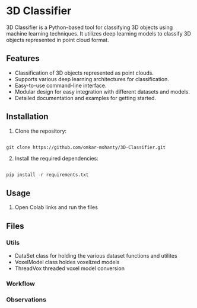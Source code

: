 # 3D Classifier

3D Classifier is a Python-based tool for classifying 3D objects using machine learning techniques. It utilizes deep learning models to classify 3D objects represented in point cloud format.

## Features

- Classification of 3D objects represented as point clouds.
- Supports various deep learning architectures for classification.
- Easy-to-use command-line interface.
- Modular design for easy integration with different datasets and models.
- Detailed documentation and examples for getting started.

## Installation

1. Clone the repository:
##
    git clone https://github.com/omkar-mohanty/3D-Classifier.git


2. Install the required dependencies:
##
    pip install -r requirements.txt

## Usage

1. Open Colab links and run the files

## Files 
### Utils
- DataSet class for holding the various dataset functions and utilites
- VoxelModel class holdes voxelized models
- ThreadVox threaded voxel model conversion
### Workflow
### Observations
